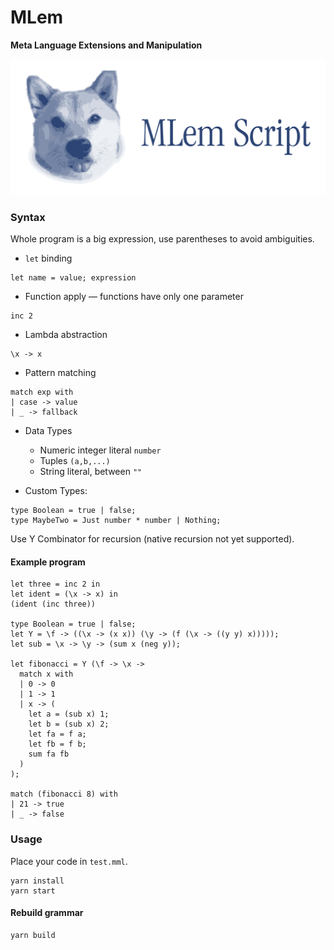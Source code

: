 # MLem

**Meta Language Extensions and Manipulation**

![logo](logo.png)

### Syntax

Whole program is a big expression, use parentheses to avoid ambiguities.

- `let` binding
```
let name = value; expression
```

- Function apply — functions have only one parameter
```
inc 2
```

- Lambda abstraction
```
\x -> x
```

- Pattern matching
```
match exp with
| case -> value
| _ -> fallback
```

- Data Types
  - Numeric integer literal `number`
  - Tuples `(a,b,...)`
  - String literal, between `""`

- Custom Types:
```
type Boolean = true | false;
type MaybeTwo = Just number * number | Nothing;
```

Use Y Combinator for recursion (native recursion not yet supported).

#### Example program

```
let three = inc 2 in
let ident = (\x -> x) in
(ident (inc three))

type Boolean = true | false;
let Y = \f -> ((\x -> (x x)) (\y -> (f (\x -> ((y y) x)))));
let sub = \x -> \y -> (sum x (neg y));

let fibonacci = Y (\f -> \x -> 
  match x with
  | 0 -> 0
  | 1 -> 1
  | x -> (
    let a = (sub x) 1;
    let b = (sub x) 2;
    let fa = f a;
    let fb = f b;
    sum fa fb
  )
);

match (fibonacci 8) with
| 21 -> true
| _ -> false
```

### Usage

Place your code in `test.mml`.

```
yarn install
yarn start
```

#### Rebuild grammar

```
yarn build
```
